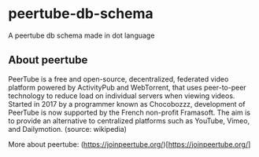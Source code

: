 # peertube-db-schema
A peertube db schema made in dot language


## About peertube
PeerTube is a free and open-source, decentralized, federated video platform powered by ActivityPub and WebTorrent, that uses peer-to-peer technology to reduce load on individual servers when viewing videos. Started in 2017 by a programmer known as Chocobozzz, development of PeerTube is now supported by the French non-profit Framasoft. The aim is to provide an alternative to centralized platforms such as YouTube, Vimeo, and Dailymotion. (source: wikipedia)

More about peertube:
(https://joinpeertube.org/)[https://joinpeertube.org/]
